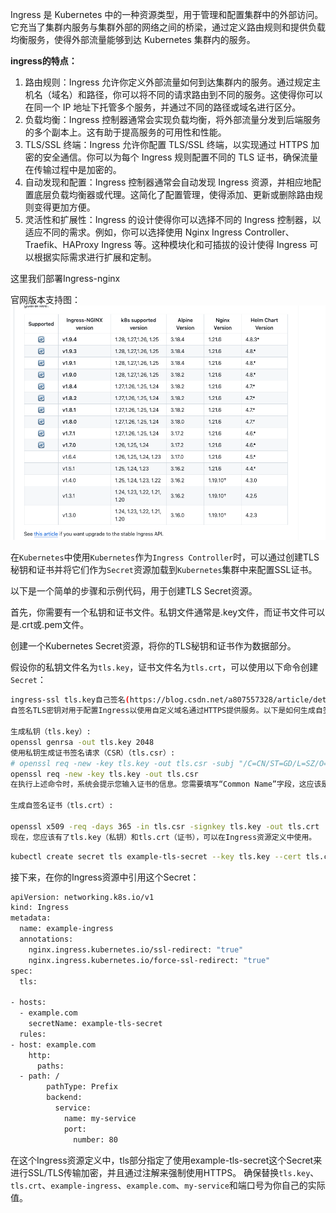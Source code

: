 Ingress 是 Kubernetes 中的一种资源类型，用于管理和配置集群中的外部访问。它充当了集群内服务与集群外部的网络之间的桥梁，通过定义路由规则和提供负载均衡服务，使得外部流量能够到达 Kubernetes 集群内的服务。

**ingress的特点：**

1.  路由规则：Ingress 允许你定义外部流量如何到达集群内的服务。通过规定主机名（域名）和路径，你可以将不同的请求路由到不同的服务。这使得你可以在同一个 IP 地址下托管多个服务，并通过不同的路径或域名进行区分。
2.  负载均衡：Ingress 控制器通常会实现负载均衡，将外部流量分发到后端服务的多个副本上。这有助于提高服务的可用性和性能。
3.  TLS/SSL 终端：Ingress 允许你配置 TLS/SSL 终端，以实现通过 HTTPS 加密的安全通信。你可以为每个 Ingress 规则配置不同的 TLS 证书，确保流量在传输过程中是加密的。
4.  自动发现和配置：Ingress 控制器通常会自动发现 Ingress 资源，并相应地配置底层负载均衡器或代理。这简化了配置管理，使得添加、更新或删除路由规则变得更加方便。
5.  灵活性和扩展性：Ingress 的设计使得你可以选择不同的 Ingress 控制器，以适应不同的需求。例如，你可以选择使用 Nginx Ingress Controller、Traefik、HAProxy Ingress 等。这种模块化和可插拔的设计使得 Ingress 可以根据实际需求进行扩展和定制。

这里我们部署Ingress-nginx

官网版本支持图：
![](../../docs/images/f0a0b17f26143a239beff159c2bf0c05.png)


在`Kubernetes`中使用`Kubernetes`作为`Ingress Controller`时，可以通过创建TLS秘钥和证书并将它们作为`Secret`资源加载到`Kubernetes`集群中来配置SSL证书。

以下是一个简单的步骤和示例代码，用于创建TLS Secret资源。

首先，你需要有一个私钥和证书文件。私钥文件通常是.key文件，而证书文件可以是.crt或.pem文件。

创建一个Kubernetes Secret资源，将你的TLS秘钥和证书作为数据部分。

假设你的私钥文件名为`tls.key`，证书文件名为`tls.crt`，可以使用以下命令创建`Secret`：

```bash
ingress-ssl tls.key自己签名(https://blog.csdn.net/a807557328/article/details/114223840)
自签名TLS密钥对用于配置Ingress以使用自定义域名通过HTTPS提供服务。以下是如何生成自签名TLS密钥对的步骤和示例代码：

生成私钥（tls.key）:
openssl genrsa -out tls.key 2048
使用私钥生成证书签名请求（CSR）（tls.csr）:
# openssl req -new -key tls.key -out tls.csr -subj "/C=CN/ST=GD/L=SZ/O=Dev/OU=Dev/CN=kamalyes.com/emailAddress=kamalyes.com"
openssl req -new -key tls.key -out tls.csr
在执行上述命令时，系统会提示您输入证书的信息。您需要填写“Common Name”字段，这应该是您的自定义域名。

生成自签名证书（tls.crt）:

openssl x509 -req -days 365 -in tls.csr -signkey tls.key -out tls.crt
现在，您应该有了tls.key（私钥）和tls.crt（证书），可以在Ingress资源定义中使用。
```

```bash
kubectl create secret tls example-tls-secret --key tls.key --cert tls.crt -n kube-example
```

接下来，在你的Ingress资源中引用这个Secret：

```bash
apiVersion: networking.k8s.io/v1
kind: Ingress
metadata:
  name: example-ingress
  annotations:
    nginx.ingress.kubernetes.io/ssl-redirect: "true"
    nginx.ingress.kubernetes.io/force-ssl-redirect: "true"
spec:
  tls:

- hosts:
  - example.com
    secretName: example-tls-secret
  rules:
- host: example.com
    http:
      paths:
  - path: /
        pathType: Prefix
        backend:
          service:
            name: my-service
            port:
              number: 80
```

在这个Ingress资源定义中，tls部分指定了使用example-tls-secret这个Secret来进行SSL/TLS传输加密，并且通过注解来强制使用HTTPS。
确保替换`tls.key`、`tls.crt`、`example-ingress`、`example.com`、`my-service`和端口号为你自己的实际值。